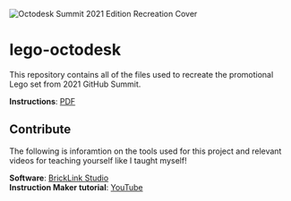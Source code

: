 ![Octodesk Summit 2021 Edition Recreation Cover](https://user-images.githubusercontent.com/2089743/232366184-9c6ed7a2-44d7-42f4-befc-d6838b2c9847.png)

# lego-octodesk

This repository contains all of the files used to recreate the promotional Lego set from 2021 GitHub Summit.

**Instructions**: [PDF](/lego-octodesk-instructions.pdf)

## Contribute

The following is inforamtion on the tools used for this project and relevant videos for teaching yourself like I taught myself!

**Software**: [BrickLink Studio](https://www.bricklink.com/v3/studio/download.page) <br />
**Instruction Maker tutorial**: [YouTube](https://www.youtube.com/watch?v=5RnBxLSYEdg&ab_channel=BooneBuilds)
